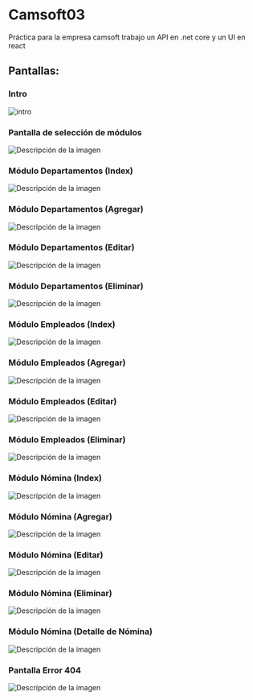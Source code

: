 
# Camsoft03 
Práctica para la empresa camsoft
trabajo un API en .net core y un UI en react

## Pantallas:

### Intro

![intro](/images/intro.png)


### Pantalla de selección de módulos

![Descripción de la imagen](/images/select_module.png)


### Módulo Departamentos (Index)
![Descripción de la imagen](/images/department.module.index.png)

### Módulo Departamentos (Agregar)
![Descripción de la imagen](/images/department.module.add.png)

### Módulo Departamentos (Editar)
![Descripción de la imagen](/images/department.module.update.png)

### Módulo Departamentos (Eliminar)
![Descripción de la imagen](/images/department.module.delete.png)

### Módulo Empleados (Index)
![Descripción de la imagen](/images/employee.module.index.png)

### Módulo Empleados (Agregar)
![Descripción de la imagen](/images/employee.module.add.png)

### Módulo Empleados (Editar)
![Descripción de la imagen](/images/employee.module.update.png)

### Módulo Empleados (Eliminar)
![Descripción de la imagen](/images/employee.module.delete.png)

### Módulo Nómina (Index)
![Descripción de la imagen](/images/payroll.module.index.png)

### Módulo Nómina (Agregar)
![Descripción de la imagen](/images/payroll.module.add.png)

### Módulo Nómina (Editar)
![Descripción de la imagen](/images/payroll.module.update.png)

### Módulo Nómina (Eliminar)
![Descripción de la imagen](/images/payroll.module.delete.png)

### Módulo Nómina (Detalle de Nómina)
![Descripción de la imagen](/images/payroll.module.detail.png)


### Pantalla Error 404
![Descripción de la imagen](/images/error404.png)
